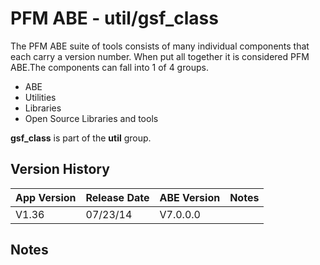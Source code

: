 # PFM ABE - util/gsf_class

The PFM ABE suite of tools consists of many individual components that each carry a version number.  When put all together it is considered PFM ABE.The components can fall into 1 of 4 groups.
- ABE
- Utilities
- Libraries
- Open Source Libraries and tools

**gsf_class** is part of the **util** group.

## Version History

|App Version|Release Date|ABE Version|Notes|
|-------|------------|-----|---|
|V1.36|07/23/14|V7.0.0.0|  |

## Notes
